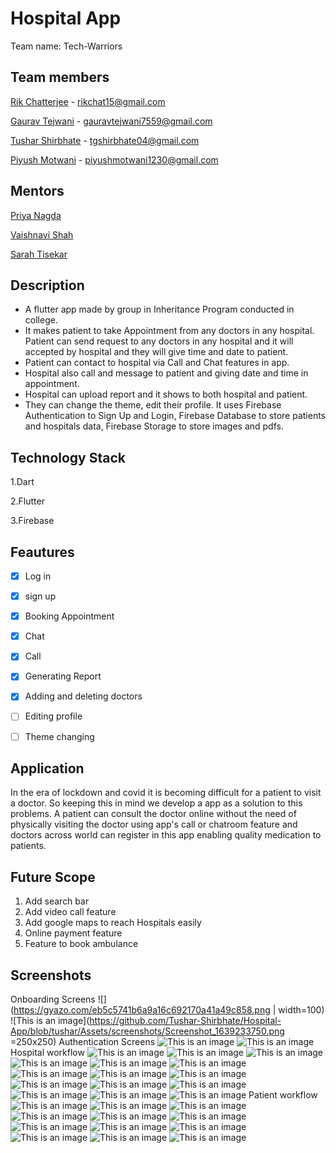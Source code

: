 
# Hospital App

Team name: Tech-Warriors

## Team members


[Rik Chatterjee](https://github.com/TheArchitet) -
rikchat15@gmail.com

[Gaurav Tejwani](https://github.com/GauravMaheshTejwani) -
gauravtejwani7559@gmail.com

[Tushar Shirbhate](https://github.com/Tushar-Shirbhate) - 
tgshirbhate04@gmail.com

[Piyush Motwani](https://github.com/Piyushmotwani) - 
piyushmotwani1230@gmail.com




## Mentors

[Priya Nagda](https://github.com/pri1311)

[Vaishnavi Shah](https://github.com/vaishnavirshah)

[Sarah Tisekar](https://github.com/sarah-nisar)



## Description

- A flutter app made by group in Inheritance Program conducted in
college.
- It makes patient to take Appointment from any doctors in any
hospital. Patient can send request to any doctors in any hospital and
it will accepted by hospital and they will give time and date to patient.
- Patient can contact to hospital via Call and Chat features
in app. 
- Hospital also call and message to patient and giving date
and time in appointment. 
- Hospital can upload report and it shows
to both hospital and patient. 
- They can change the theme, edit their profile.
It uses Firebase Authentication to Sign Up and Login, Firebase Database to store patients and hospitals data, Firebase Storage to
store images and pdfs.


## Technology Stack
1.Dart 

2.Flutter

3.Firebase


## Feautures

- [x] Log in 
- [x] sign up
- [x] Booking Appointment
- [x] Chat
- [x] Call
- [x] Generating Report
- [x] Adding and deleting doctors 
- [ ] Editing profile
- [ ] Theme changing


## Application

In the era of lockdown and covid it is becoming difficult for a patient to visit a doctor.
So keeping this in mind we develop a app as a solution to this problems.
A patient can consult the doctor online without the need of physically visiting the doctor 
using app's call or chatroom feature and doctors across world can register in this app enabling 
quality medication to patients.


## Future Scope
1. Add search bar
2. Add video call feature
3. Add google maps to reach Hospitals easily
4. Online payment feature
5. Feature to book ambulance 


## Screenshots
Onboarding Screens
![](https://gyazo.com/eb5c5741b6a9a16c692170a41a49c858.png | width=100)
 ![This is an image](https://github.com/Tushar-Shirbhate/Hospital-App/blob/tushar/Assets/screenshots/Screenshot_1639233750.png =250x250)
Authentication Screens
 ![This is an image](https://github.com/Tushar-Shirbhate/Hospital-App/blob/tushar/Assets/screenshots/Screenshot_1639233757.png)
 ![This is an image](https://github.com/Tushar-Shirbhate/Hospital-App/blob/tushar/Assets/screenshots/Screenshot_1639233761.png)
Hospital workflow
 ![This is an image](https://github.com/Tushar-Shirbhate/Hospital-App/blob/tushar/Assets/screenshots/Screenshot_1639234704.png)
 ![This is an image](https://github.com/Tushar-Shirbhate/Hospital-App/blob/tushar/Assets/screenshots/Screenshot_1639234708.png)
 ![This is an image](https://github.com/Tushar-Shirbhate/Hospital-App/blob/tushar/Assets/screenshots/Screenshot_1639234716.png)
 ![This is an image](https://github.com/Tushar-Shirbhate/Hospital-App/blob/tushar/Assets/screenshots/Screenshot_1639234745.png)
 ![This is an image](https://github.com/Tushar-Shirbhate/Hospital-App/blob/tushar/Assets/screenshots/Screenshot_1639234765.png)
 ![This is an image](https://github.com/Tushar-Shirbhate/Hospital-App/blob/tushar/Assets/screenshots/Screenshot_1639234271.png)
 ![This is an image](https://github.com/Tushar-Shirbhate/Hospital-App/blob/tushar/Assets/screenshots/Screenshot_1639234782.png)
 ![This is an image](https://github.com/Tushar-Shirbhate/Hospital-App/blob/tushar/Assets/screenshots/Screenshot_1639234791.png)
 ![This is an image](https://github.com/Tushar-Shirbhate/Hospital-App/blob/tushar/Assets/screenshots/Screenshot_1639234795.png)
 ![This is an image](https://github.com/Tushar-Shirbhate/Hospital-App/blob/tushar/Assets/screenshots/Screenshot_1639234812.png)
 ![This is an image](https://github.com/Tushar-Shirbhate/Hospital-App/blob/tushar/Assets/screenshots/Screenshot_1639234838.png)
 ![This is an image](https://github.com/Tushar-Shirbhate/Hospital-App/blob/tushar/Assets/screenshots/Screenshot_1639234841.png)
 ![This is an image](https://github.com/Tushar-Shirbhate/Hospital-App/blob/tushar/Assets/screenshots/Screenshot_1639234846.png)
 ![This is an image](https://github.com/Tushar-Shirbhate/Hospital-App/blob/tushar/Assets/screenshots/Screenshot_1639234850.png)
 ![This is an image](https://github.com/Tushar-Shirbhate/Hospital-App/blob/tushar/Assets/screenshots/Screenshot_1639234859.png)
Patient workflow
 ![This is an image](https://github.com/Tushar-Shirbhate/Hospital-App/blob/tushar/Assets/screenshots/Screenshot_1639233810.png)
 ![This is an image](https://github.com/Tushar-Shirbhate/Hospital-App/blob/tushar/Assets/screenshots/Screenshot_1639234163.png)
 ![This is an image](https://github.com/Tushar-Shirbhate/Hospital-App/blob/tushar/Assets/screenshots/Screenshot_1639234186.png)
 ![This is an image](https://github.com/Tushar-Shirbhate/Hospital-App/blob/tushar/Assets/screenshots/Screenshot_1639234262.png)
 ![This is an image](https://github.com/Tushar-Shirbhate/Hospital-App/blob/tushar/Assets/screenshots/Screenshot_1639234271.png)
 ![This is an image](https://github.com/Tushar-Shirbhate/Hospital-App/blob/tushar/Assets/screenshots/Screenshot_1639234283.png)
 ![This is an image](https://github.com/Tushar-Shirbhate/Hospital-App/blob/tushar/Assets/screenshots/Screenshot_1639234286.png)
 ![This is an image](https://github.com/Tushar-Shirbhate/Hospital-App/blob/tushar/Assets/screenshots/Screenshot_1639234622.png)
 ![This is an image](https://github.com/Tushar-Shirbhate/Hospital-App/blob/tushar/Assets/screenshots/Screenshot_1639234626.png)
 ![This is an image](https://github.com/Tushar-Shirbhate/Hospital-App/blob/tushar/Assets/screenshots/Screenshot_1639234632.png)
 ![This is an image](https://github.com/Tushar-Shirbhate/Hospital-App/blob/tushar/Assets/screenshots/Screenshot_1639234637.png)
 ![This is an image](https://github.com/Tushar-Shirbhate/Hospital-App/blob/tushar/Assets/screenshots/Screenshot_1639234660.png)
